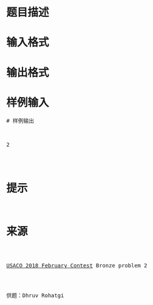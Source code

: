 

# 题目描述



# 输入格式



# 输出格式



# 样例输入


<pre>
# 样例输出


<pre>2</pre>

# 提示



# 来源


<p>
<a href="http://www.usaco.org/index.php?page=feb18results" target="_blank">USACO 2018 February Contest</a> Bronze problem 2
</p>
<p>
供题：Dhruv Rohatgi
</p>
